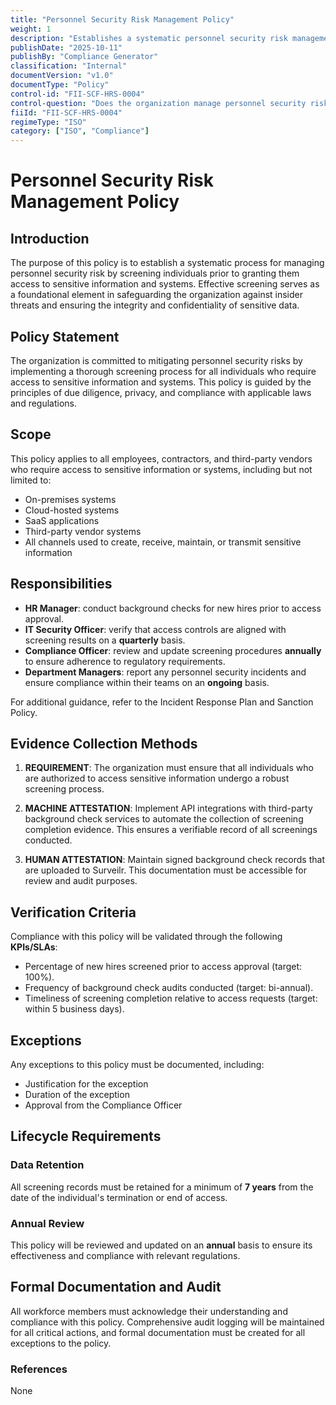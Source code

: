 ```yaml
---
title: "Personnel Security Risk Management Policy"
weight: 1
description: "Establishes a systematic personnel security risk management process to screen individuals before granting access to sensitive information and systems."
publishDate: "2025-10-11"
publishBy: "Compliance Generator"
classification: "Internal"
documentVersion: "v1.0"
documentType: "Policy"
control-id: "FII-SCF-HRS-0004"
control-question: "Does the organization manage personnel security risk by screening individuals prior to authorizing access?"
fiiId: "FII-SCF-HRS-0004"
regimeType: "ISO"
category: ["ISO", "Compliance"]
---
```


# Personnel Security Risk Management Policy

## Introduction
The purpose of this policy is to establish a systematic process for managing personnel security risk by screening individuals prior to granting them access to sensitive information and systems. Effective screening serves as a foundational element in safeguarding the organization against insider threats and ensuring the integrity and confidentiality of sensitive data.

## Policy Statement
The organization is committed to mitigating personnel security risks by implementing a thorough screening process for all individuals who require access to sensitive information and systems. This policy is guided by the principles of due diligence, privacy, and compliance with applicable laws and regulations.

## Scope
This policy applies to all employees, contractors, and third-party vendors who require access to sensitive information or systems, including but not limited to:
- On-premises systems
- Cloud-hosted systems
- SaaS applications
- Third-party vendor systems
- All channels used to create, receive, maintain, or transmit sensitive information

## Responsibilities
- **HR Manager**: conduct background checks for new hires prior to access approval.
- **IT Security Officer**: verify that access controls are aligned with screening results on a **quarterly** basis.
- **Compliance Officer**: review and update screening procedures **annually** to ensure adherence to regulatory requirements.
- **Department Managers**: report any personnel security incidents and ensure compliance within their teams on an **ongoing** basis.

For additional guidance, refer to the Incident Response Plan and Sanction Policy.

## Evidence Collection Methods
1. **REQUIREMENT**: The organization must ensure that all individuals who are authorized to access sensitive information undergo a robust screening process.
  
2. **MACHINE ATTESTATION**: Implement API integrations with third-party background check services to automate the collection of screening completion evidence. This ensures a verifiable record of all screenings conducted.

3. **HUMAN ATTESTATION**: Maintain signed background check records that are uploaded to Surveilr. This documentation must be accessible for review and audit purposes.

## Verification Criteria
Compliance with this policy will be validated through the following **KPIs/SLAs**:
- Percentage of new hires screened prior to access approval (target: 100%).
- Frequency of background check audits conducted (target: bi-annual).
- Timeliness of screening completion relative to access requests (target: within 5 business days).

## Exceptions
Any exceptions to this policy must be documented, including:
- Justification for the exception
- Duration of the exception
- Approval from the Compliance Officer

## Lifecycle Requirements
### Data Retention
All screening records must be retained for a minimum of **7 years** from the date of the individual's termination or end of access.

### Annual Review
This policy will be reviewed and updated on an **annual** basis to ensure its effectiveness and compliance with relevant regulations.

## Formal Documentation and Audit
All workforce members must acknowledge their understanding and compliance with this policy. Comprehensive audit logging will be maintained for all critical actions, and formal documentation must be created for all exceptions to the policy.

### References
None